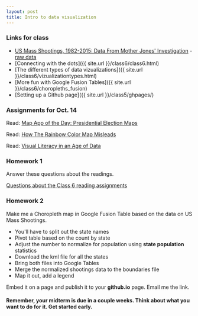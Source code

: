 ```yaml
---
layout: post
title: Intro to data visualization
---
```


### Links for class
* [US Mass Shootings, 1982-2015: Data From Mother Jones' Investigation](http://www.motherjones.com/politics/2012/12/mass-shootings-mother-jones-full-data) - [raw data](https://docs.google.com/spreadsheet/ccc?key=0AswaDV9q95oZdG5fVGJTS25GQXhSTDFpZXE0RHhUdkE#gid=0)
* [Connecting with the dots]({{ site.url }}/class6/class6.html)
* [The different types of data vizualizations]({{ site.url }}/class6/vizualizationtypes.html)
* [More fun with Google Fusion Tables]({{ site.url }}/class6/choropleths_fusion)
* [Setting up a Github page]({{ site.url }}/class5/ghpages/)

### Assignments for Oct. 14

Read: [Map App of the Day: Presidential Election Maps](http://www.jasonmorrison.net/content/2008/map-app-of-the-day-presidential-election-maps/)

Read: [How The Rainbow Color Map Misleads](https://eagereyes.org/basics/rainbow-color-map)

Read: [Visual Literacy in an Age of Data](https://source.opennews.org/en-US/learning/visual-literacy-age-data/)

### Homework 1

Answer these questions about the readings.

[Questions about the Class 6 reading assignments](https://docs.google.com/)

### Homework 2

Make me a Choropleth map in Google Fusion Table based on the data on US Mass Shootings. 

* You'll have to split out the state names
* Pivot table based on the count by state
* Adjust the number to normalize for population using **state population** statistics
* Download the kml file for all the states
* Bring both files into Google Tables
* Merge the normalized shootings data to the boundaries file
* Map it out, add a legend

Embed it on a page and publish it to your **github.io** page. Email me the link.

#### Remember, your midterm is due in a couple weeks. Think about what you want to do for it. Get started early.